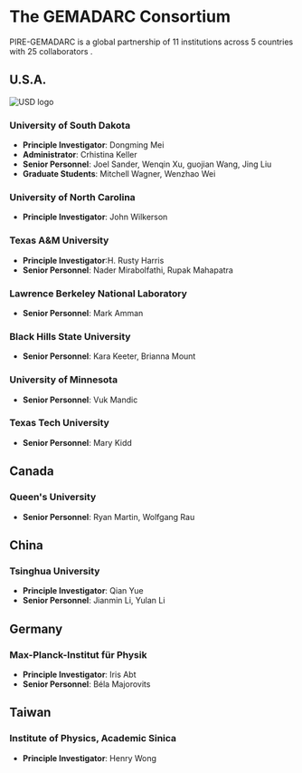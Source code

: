 ---
---
<!-- Jumbo Header start -->
<div class="jumbotron">
 <div class="container text-center">
	<h1>The GEMADARC Consortium</h1>
 </div>
</div>
<!-- Jumbo Header end -->

<p class="lead">PIRE-GEMADARC is a global partnership of 11 institutions across 5 countries with 25 collaborators .</p>

## U.S.A.

<div class="well">
    <div class="float-left"><img class="media-object" src="https://upload.wikimedia.org/wikipedia/en/thumb/d/d9/University_of_South_Dakota_seal.png/175px-University_of_South_Dakota_seal.png" alt="USD logo"></div>
    <div class="float-right">
    <h3>University of South Dakota</h3>
    <ul>
      <li><b>Principle Investigator</b>: Dongming Mei </li>
      <li><b>Administrator</b>: Crhistina Keller </li>
      <li><b>Senior Personnel</b>: Joel Sander, Wenqin Xu, guojian Wang, Jing Liu</li>
      <li><b>Graduate Students</b>: Mitchell Wagner, Wenzhao Wei</li>
    </ul>
    </div>
</div>

### University of North Carolina

- **Principle Investigator**: John Wilkerson

### Texas A&M University

- **Principle Investigator**:H. Rusty Harris
- **Senior Personnel**: Nader Mirabolfathi, Rupak Mahapatra

###  Lawrence Berkeley National Laboratory

- **Senior Personnel**: Mark Amman

### Black Hills State University

- **Senior Personnel**: Kara Keeter, Brianna Mount

### University of Minnesota 

- **Senior Personnel**: Vuk Mandic

### Texas Tech University

- **Senior Personnel**: Mary Kidd

## Canada

### Queen's University

- **Senior Personnel**: Ryan Martin, Wolfgang Rau

## China

### Tsinghua University

- **Principle Investigator**: Qian Yue
- **Senior Personnel**: Jianmin Li, Yulan Li

## Germany

### Max-Planck-Institut für Physik

- **Principle Investigator**: Iris Abt
- **Senior Personnel**: Béla Majorovits

## Taiwan

### Institute of Physics, Academic Sinica

- **Principle Investigator**: Henry Wong
